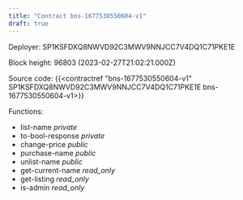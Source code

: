 ```yaml
---
title: "Contract bns-1677530550604-v1"
draft: true
---
```

Deployer: SP1KSFDXQ8NWVD92C3MWV9NNJCC7V4DQ1C71PKE1E


 



Block height: 96803 (2023-02-27T21:02:21.000Z)

Source code: {{<contractref "bns-1677530550604-v1" SP1KSFDXQ8NWVD92C3MWV9NNJCC7V4DQ1C71PKE1E bns-1677530550604-v1>}}

Functions:

* list-name _private_
* to-bool-response _private_
* change-price _public_
* purchase-name _public_
* unlist-name _public_
* get-current-name _read_only_
* get-listing _read_only_
* is-admin _read_only_
